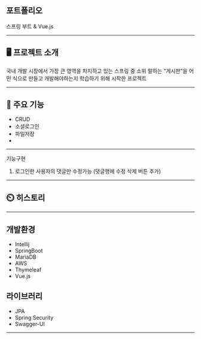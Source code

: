 ## 포트폴리오

스프링 부트 & Vue.js

---

## 🖥️ 프로젝트 소개

국내 개발 시장에서 가장 큰 영역을 차지하고 있는 스프링 중 소위 말하는 “게시판”을 어떤 식으로 만들고 개발해야하는지 학습하기 위해 시작한 프로젝트

---

## 📌 주요 기능

- CRUD
- 소셜로그인
- 파일저장
- 

---


기능구현
1. 로그인한 사용자의 댓글만 수정가능 (댓글행에 수정 삭제 버튼 추가)

---

## ⏲️ 히스토리

---

## 개발환경

- Intellij
- SpringBoot
- MariaDB
- AWS
- Thymeleaf
- Vue.js

## 라이브러리

- JPA
- Spring Security
- Swagger-UI

---